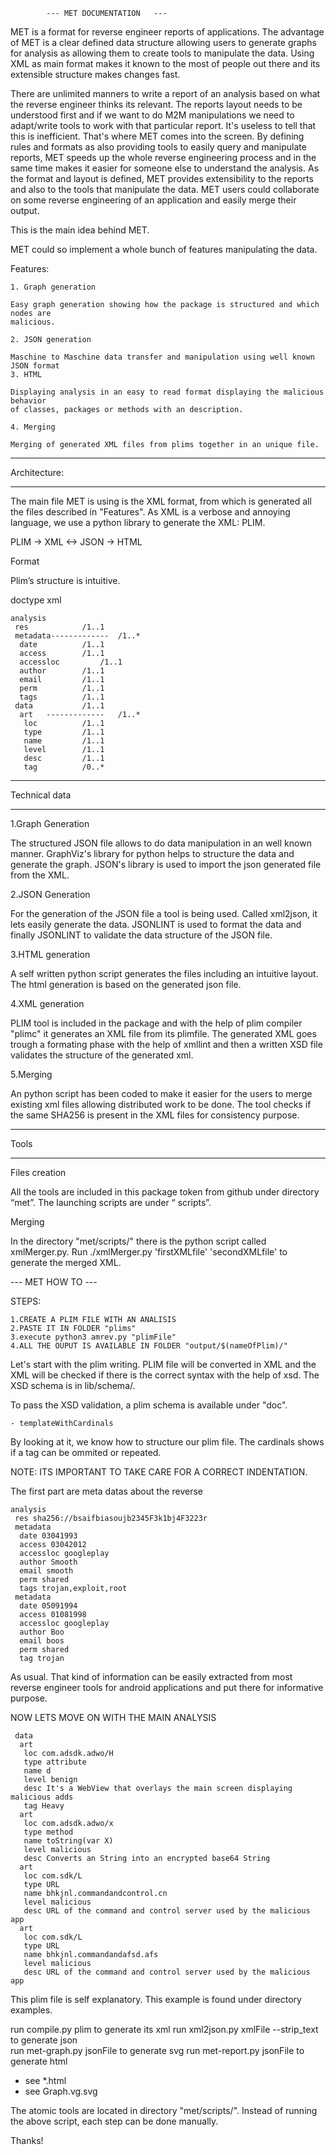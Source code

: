 			---	MET DOCUMENTATION	---


MET is a format for reverse engineer reports of applications. The advantage of MET is a clear defined data structure allowing users to generate graphs for analysis as allowing them to create tools to manipulate the data. Using XML as main format makes it known to the most of people out there and its extensible structure makes changes fast.

There are unlimited manners to write a report of an analysis based on what the reverse
engineer thinks its relevant. The reports layout needs to be understood first and if 
we want to do M2M manipulations we need to adapt/write tools to work with that 
particular report. It's useless to tell that this is inefficient. That's where MET
comes into the screen. By defining rules and formats as also providing tools to easily
query and manipulate reports, MET speeds up the whole reverse engineering process and 
in the same time makes it easier for someone else to understand the analysis. As the
format and layout is defined, MET provides extensibility to the reports and also to the tools that manipulate the data. MET users could collaborate on some reverse engineering of an application and easily merge their output.

This is the main idea behind MET.

MET could so implement a whole bunch of features manipulating the data.

Features:

	1. Graph generation
	
	Easy graph generation showing how the package is structured and which nodes are
	malicious.

	2. JSON generation
	
	Maschine to Maschine data transfer and manipulation using well known JSON format	
	3. HTML 

	Displaying analysis in an easy to read format displaying the malicious behavior 	
	of classes, packages or methods with an description.

	4. Merging

	Merging of generated XML files from plims together in an unique file.

______________
Architecture:
______________

The main file MET is using is the XML format, from which is generated all the files
described in "Features". As XML is a verbose and annoying language, we use a python library to generate the XML: PLIM.

PLIM -> XML <-> JSON -> HTML

Format

Plim’s structure is intuitive.
 
doctype xml

	analysis
	 res			/1..1  
	 metadata-------------	/1..*  
	  date			/1..1  
	  access 		/1..1  
	  accessloc 		/1..1  
	  author 		/1..1  
	  email 		/1..1  
	  perm			/1..1  
	  tags 			/1..1  
	 data			/1..1  
	  art	-------------	/1..*  
	   loc			/1..1  
	   type			/1..1  
	   name 		/1..1  
	   level		/1..1  
	   desc			/1..1  
	   tag			/0..*  
______________

Technical data
______________


1.Graph Generation

The structured JSON file allows to do data manipulation in an well known manner.
GraphViz's library for python helps to structure the data and generate the graph.
JSON's library is used to import the json generated file from the XML.


2.JSON Generation

For the generation of the JSON file a tool is being used. Called xml2json, it lets easily generate the data. JSONLINT is used to format the data and finally JSONLINT to validate the data structure of the JSON file.

3.HTML generation

A self written python script generates the files including an intuitive layout. 
The html generation is based on the generated json file.

4.XML generation

PLIM tool is included in the package and with the help of plim compiler "plimc" it generates an XML file from its plimfile. The generated XML goes trough a formating phase with the help of xmllint and then a written XSD file validates the structure of the generated xml.

5.Merging

An python script has been coded to make it easier for the users to merge existing xml files allowing distributed work to be done. The tool checks if the same SHA256 is present in the XML files for consistency purpose.

______

Tools
______


Files creation

All the tools are included in this package token from github under directory “met”.
The launching scripts are under “ scripts”.


Merging

In the directory "met/scripts/" there is the python script called xmlMerger.py.
Run ./xmlMerger.py 'firstXMLfile' 'secondXMLfile'	to generate the merged XML.

					


--- MET HOW TO ---



STEPS:

	1.CREATE A PLIM FILE WITH AN ANALISIS
	2.PASTE IT IN FOLDER "plims"
	3.execute python3 amrev.py "plimFile"
	4.ALL THE OUPUT IS AVAILABLE IN FOLDER "output/$(nameOfPlim)/"


Let's start with the plim writing.
PLIM file will be converted in XML and the XML will be checked if there is the correct syntax with the help of xsd. The XSD schema is in lib/schema/.

To pass the XSD validation, a plim schema is available under "doc".

	- templateWithCardinals

By looking at it, we know how to structure our plim file. The cardinals shows if a tag can be ommited or repeated.

NOTE: ITS IMPORTANT TO TAKE CARE FOR A CORRECT INDENTATION.

The first part are meta datas about the reverse

	analysis  
	 res sha256://bsaifbiasoujb2345F3k1bj4F3223r  
	 metadata  
	  date 03041993  
	  access 03042012  
	  accessloc googleplay  
	  author Smooth  
	  email smooth  
	  perm shared  
	  tags trojan,exploit,root   
	 metadata  
	  date 05091994  
	  access 01081998  
	  accessloc googleplay  
	  author Boo  
	  email boos  
	  perm shared  
	  tag trojan  
	
	
As usual. That kind of information can be easily extracted from most reverse engineer tools for android applications and put there for informative purpose.


NOW LETS MOVE ON WITH THE MAIN ANALYSIS

	 data  
	  art  
	   loc com.adsdk.adwo/H  
	   type attribute  
	   name d  
	   level benign  
	   desc It's a WebView that overlays the main screen displaying malicious adds  
	   tag Heavy  
	  art  
	   loc com.adsdk.adwo/x  
	   type method  
	   name toString(var X)  
	   level malicious  
	   desc Converts an String into an encrypted base64 String  
	  art  
	   loc com.sdk/L  
	   type URL  
	   name bhkjnl.commandandcontrol.cn  
	   level malicious  
	   desc URL of the command and control server used by the malicious app  
	  art  
	   loc com.sdk/L  
	   type URL  
	   name bhkjnl.commandandafsd.afs  
	   level malicious  
	   desc URL of the command and control server used by the malicious app  
                                                                         
This plim file is self explanatory.
This example is found under directory examples.

run compile.py plim 			to generate its xml
run xml2json.py xmlFile --strip_text 	to generate json     
run met-graph.py jsonFile		to generate svg
run met-report.py jsonFile		to generate html

 - see *.html
 - see Graph.vg.svg

The atomic tools are located in directory "met/scripts/". 
Instead of running the above script, each step can be done manually.

Thanks!

